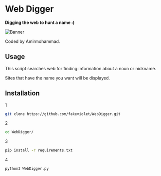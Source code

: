 # Web Digger
**Digging the web to hunt a name :)**

![Banner](https://user-images.githubusercontent.com/103173822/162182085-6e1769b1-3433-4249-92d1-ca0b63fc99e5.png)


Coded by Amirmohammad.
## Usage
This script searches web for finding information about a noun or nickname.

Sites that have the name you want will be displayed.
## Installation
1
```bash
git clone https://github.com/fakeviolet/WebDigger.git
```
2
```bash
cd WebDigger/
```
3
```bash
pip install -r requirements.txt
```
4
```bash
python3 WebDigger.py
```
